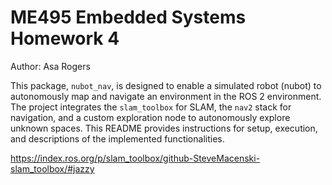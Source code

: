 # ME495 Embedded Systems Homework 4
Author: Asa Rogers

This package, `nubot_nav`, is designed to enable a simulated robot (nubot) to autonomously map and navigate an environment in the ROS 2 environment. The project integrates the `slam_toolbox` for SLAM, the `nav2` stack for navigation, and a custom exploration node to autonomously explore unknown spaces. This README provides instructions for setup, execution, and descriptions of the implemented functionalities.


https://index.ros.org/p/slam_toolbox/github-SteveMacenski-slam_toolbox/#jazzy